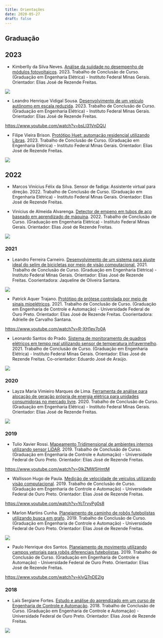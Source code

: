 ```yaml
---
title: Orientações
date: 2020-05-27
draft: false
---
```


## Graduação

## 2023

- Kimberlly da Silva Neves. [Análise da sujidade no desempenho de módulos fotovoltaicos](https://ej-ensino.com.br/wp-content/uploads/2023/09/TCC_Kimberlly_Neves_final.pdf). 2023. Trabalho de Conclusão de Curso. (Graduação em Engenharia Elétrica) - Instituto Federal Minas Gerais. Orientador: Elias José de Rezende Freitas.

![](image.png)

- Leandro Henrique Vidigal Sousa. [Desenvolvimento de um veículo autônomo em escala reduzida](https://ej-ensino.com.br/wp-content/uploads/2023/09/TCC___IFMG_ITR_Trabalho___Desenvolvimento_de_um_robo_autonomo_de_Corrida.pdf). 2023. Trabalho de Conclusão de Curso. (Graduação em Engenharia Elétrica) - Instituto Federal Minas Gerais. Orientador: Elias José de Rezende Freitas.

https://www.youtube.com/watch?v=bsLI31VnDQU

- Filipe Vieira Brison. [Protótipo Huet: automação residencial utilizando Libras](https://ej-ensino.com.br/wp-content/uploads/2023/09/TCC_filipe-final.pdf). 2023. Trabalho de Conclusão de Curso. (Graduação em Engenharia Elétrica) - Instituto Federal Minas Gerais. Orientador: Elias José de Rezende Freitas.

![](image-1.png)

## 2022

- Marcos Vinícius Félix da Silva. Sensor de fadiga: Assistente virtual para direção. 2022. Trabalho de Conclusão de Curso. (Graduação em Engenharia Elétrica) - Instituto Federal Minas Gerais. Orientador: Elias José de Rezende Freitas.

- Vinícius de Almeida Alvarenga. [Detector de empeno em tubos de aço baseado em aprendizado de máquina](https://ej-ensino.com.br/wp-content/uploads/2023/09/TCC_IFMG_VINICIUS-final.pdf). 2022. Trabalho de Conclusão de Curso. (Graduação em Engenharia Elétrica) - Instituto Federal Minas Gerais. Orientador: Elias José de Rezende Freitas.

![](image-2.png)

### 2021

- Leandro Ferreira Carneiro. [Desenvolvimento de um sistema para ajuste ideal do selim de bicicletas por meio de visão computacional.](https://ej-ensino.com.br/wp-content/uploads/2021/10/TCC_Leandro_Ferreira_IFMG_2021-versao-final.pdf) 2021. Trabalho de Conclusão de Curso. (Graduação em Engenharia Elétrica) - Instituto Federal Minas Gerais. Orientador: Elias José de Rezende Freitas. Coorientadora: Jaqueline de Oliveira Santana.

![](image.png)

- Patrick Aquer Trajano. [Protótipo de prótese controlada por meio de sinais mioelétricos](https://www.monografias.ufop.br/handle/35400000/3172). 2021. Trabalho de Conclusão de Curso. (Graduação em Engenharia de Controle e Automação) - Universidade Federal de Ouro Preto. Orientador: Elias José de Rezende Freitas. Coorientadora: Adrielle de Carvalho Santana.

https://www.youtube.com/watch?v=R-XH1ey7o0A

- Leonardo Santos do Prado. [Sistema de monitoramento de quadros elétricos em tempo real utilizando sensor de temperatura infravermelho](https://ej-ensino.com.br/wp-content/uploads/2021/04/TCC_Sistemas_de_monitoramento_modelo_novo1.pdf). 2021. Trabalho de Conclusão de Curso. (Graduação em Engenharia Elétrica) - Instituto Federal Minas Gerais. Orientador: Elias José de Rezende Freitas. Co-orientador: Eduardo José de Araújo.

![](resultados_leonardo-1.png)

### 2020

- Layza Maria Vimieiro Marques de Lima. [Ferramenta de análise para alocação de geração própria de energia elétrica para unidades consumidoras no mercado livre](https://ej-ensino.com.br/wp-content/uploads/2020/09/Ferramenta_para_Analise_da_Alocacao_de_Geracao_Propria_TCC_Layza_final.pdf). 2020. Trabalho de Conclusão de Curso. (Graduação em Engenharia Elétrica) - Instituto Federal Minas Gerais. Orientador: Elias José de Rezende Freitas.

![](image.png)

### 2019

- Tulio Xavier Rossi. [Mapeamento Tridimensional de ambientes internos utilizando sensor LiDAR](http://www.monografias.ufop.br/handle/35400000/2439). 2019. Trabalho de Conclusão de Curso. (Graduação em Engenharia de Controle e Automação) - Universidade Federal de Ouro Preto. Orientador: Elias José de Rezende Freitas.

https://www.youtube.com/watch?v=0lkZMW5HmtM

- Wallisson Hugo de Paula. [Medição de velocidade de veículos utilizando visão computacional](http://www.monografias.ufop.br/handle/35400000/2607). 2019. Trabalho de Conclusão de Curso. (Graduação em Engenharia de Controle e Automação) - Universidade Federal de Ouro Preto. Orientador: Elias José de Rezende Freitas.

https://www.youtube.com/watch?v=YcTrvyPg0s8

- Marlon Martins Cunha. [Planejamento de caminho de robôs futebolistas utilizando busca em grafo](https://www.monografias.ufop.br/handle/35400000/2571). 2019. Trabalho de Conclusão de Curso. (Graduação em Engenharia de Controle e Automação) - Universidade Federal de Ouro Preto. Orientador: Elias José de Rezende Freitas.

![](image-16.png)

- Paulo Henrique dos Santos. [Planejamento de movimento utilizando campos vetoriais para robôs diferenciais futebolistas](https://www.monografias.ufop.br/handle/35400000/2355). 2019. Trabalho de Conclusão de Curso. (Graduação em Engenharia de Controle e Automação) - Universidade Federal de Ouro Preto. Orientador: Elias José de Rezende Freitas.

https://www.youtube.com/watch?v=kIyQ7nDE2lg

### 2018

- Laís Sergiane Fortes. [Estudo e análise do aprendizado em um curso de Engenharia de Controle e Automação](https://www.monografias.ufop.br/handle/35400000/1716). 2018. Trabalho de Conclusão de Curso. (Graduação em Engenharia de Controle e Automação) - Universidade Federal de Ouro Preto. Orientador: Elias José de Rezende Freitas.

![](image-15.png)
